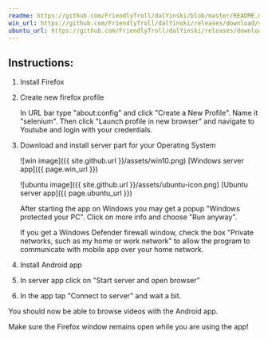 ```yaml
---
readme: https://github.com/FriendlyTroll/dalYinski/blob/master/README.md
win_url: https://github.com/FriendlyTroll/dalYinski/releases/download/v0.16/dalyinski-0.16.exe
ubuntu_url: https://github.com/FriendlyTroll/dalYinski/releases/download/v0.16/dalyinski-0.16.deb
---
```


## Instructions:
1. Install Firefox

2. Create new firefox profile

    In URL bar type "about:config" and click "Create a New Profile". Name it "selenium". Then click "Launch profile in new browser" and navigate to Youtube and login with your credentials.

3. Download and install server part for your Operating System

    ![win image]({{ site.github.url }}/assets/win10.png)
    [Windows server app]({{ page.win_url }})

    ![ubuntu image]({{ site.github.url }}/assets/ubuntu-icon.png)
    [Ubuntu server app]({{ page.ubuntu_url }})

    After starting the app on Windows you may get a popup "Windows protected your PC". Click on more info and choose "Run anyway".

    If you get a Windows Defender firewall window, check the box "Private networks, such as my home or work network" to allow the program to communicate with mobile app over your home network.

4. Install Android app
5. In server app click on "Start server and open browser"
6. In the app tap "Connect to server" and wait a bit.

You should now be able to browse videos with the Android app.

Make sure the Firefox window remains open while you are using the app!







